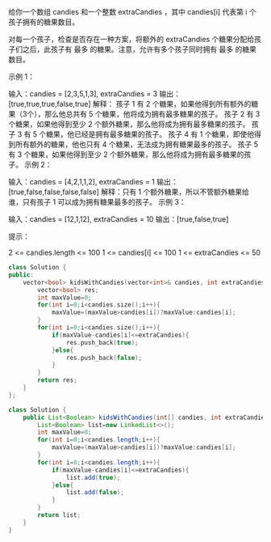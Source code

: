 给你一个数组 candies 和一个整数 extraCandies ，其中 candies[i] 代表第 i 个孩子拥有的糖果数目。

对每一个孩子，检查是否存在一种方案，将额外的 extraCandies 个糖果分配给孩子们之后，此孩子有 最多 的糖果。注意，允许有多个孩子同时拥有 最多 的糖果数目。

 

示例 1：

输入：candies = [2,3,5,1,3], extraCandies = 3
输出：[true,true,true,false,true] 
解释：
孩子 1 有 2 个糖果，如果他得到所有额外的糖果（3个），那么他总共有 5 个糖果，他将成为拥有最多糖果的孩子。
孩子 2 有 3 个糖果，如果他得到至少 2 个额外糖果，那么他将成为拥有最多糖果的孩子。
孩子 3 有 5 个糖果，他已经是拥有最多糖果的孩子。
孩子 4 有 1 个糖果，即使他得到所有额外的糖果，他也只有 4 个糖果，无法成为拥有糖果最多的孩子。
孩子 5 有 3 个糖果，如果他得到至少 2 个额外糖果，那么他将成为拥有最多糖果的孩子。
示例 2：

输入：candies = [4,2,1,1,2], extraCandies = 1
输出：[true,false,false,false,false] 
解释：只有 1 个额外糖果，所以不管额外糖果给谁，只有孩子 1 可以成为拥有糖果最多的孩子。
示例 3：

输入：candies = [12,1,12], extraCandies = 10
输出：[true,false,true]


提示：

2 <= candies.length <= 100
1 <= candies[i] <= 100
1 <= extraCandies <= 50

```c++
class Solution {
public:
    vector<bool> kidsWithCandies(vector<int>& candies, int extraCandies) {
        vector<bool> res;
        int maxValue=0;
        for(int i=0;i<candies.size();i++){
            maxValue=(maxValue>candies[i])?maxValue:candies[i];
        }
        for(int i=0;i<candies.size();i++){
            if(maxValue-candies[i]<=extraCandies){
                res.push_back(true);
            }else{
                res.push_back(false);
            }
        }
        return res;
    }
};
```

```java
class Solution {
    public List<Boolean> kidsWithCandies(int[] candies, int extraCandies) {
        List<Boolean> list=new LinkedList<>();
        int maxValue=0;
        for(int i=0;i<candies.length;i++){
            maxValue=(maxValue>candies[i])?maxValue:candies[i];
        }
        for(int i=0;i<candies.length;i++){
            if(maxValue-candies[i]<=extraCandies){
                list.add(true);
            }else{
                list.add(false);
            }
        }
        return list;
    }
}
```

